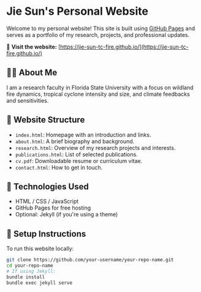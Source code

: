 # Jie Sun's Personal Website

Welcome to my personal website! This site is built using [GitHub Pages](https://pages.github.com/) and serves as a portfolio of my research, projects, and professional updates.

🔗 **Visit the website:** [https://jie-sun-tc-fire.github.io/](https://jie-sun-tc-fire.github.io/)

## 🧑‍💻 About Me

I am a research faculty in Florida State University with a focus on  wildland fire dynamics, tropical cyclone intensity and size, and climate feedbacks and sensitivities.  

## 📁 Website Structure

- `index.html`: Homepage with an introduction and links.
- `about.html`: A brief biography and background.
- `research.html`: Overview of my research projects and interests.
- `publications.html`: List of selected publications.
- `cv.pdf`: Downloadable resume or curriculum vitae.
- `contact.html`: How to get in touch.

## 🚀 Technologies Used

- HTML / CSS / JavaScript
- GitHub Pages for free hosting
- Optional: Jekyll (if you're using a theme)

## 🔧 Setup Instructions

To run this website locally:

```bash
git clone https://github.com/your-username/your-repo-name.git
cd your-repo-name
# If using Jekyll:
bundle install
bundle exec jekyll serve
